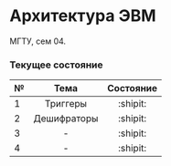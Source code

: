 # Архитектура ЭВМ

МГТУ, сем 04.

### Текущее состояние

|№|Тема|Состояние|
|---|:---:|:---:|
|1|Триггеры|:shipit:|
|2|Дешифраторы|:shipit:|
|3|-|:shipit:|
|4|-|:shipit:|
